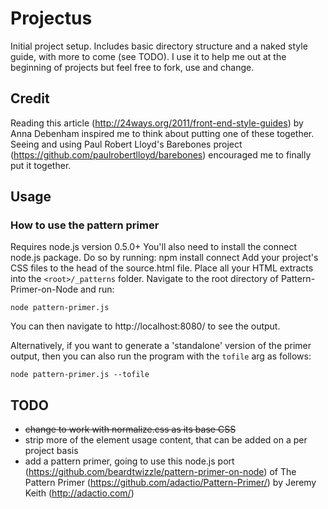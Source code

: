 # Projectus

Initial project setup. Includes basic directory structure and a naked style guide, with more to come (see TODO). I use it to help me out at the beginning of projects but feel free to fork, use and change.

## Credit
Reading this article (http://24ways.org/2011/front-end-style-guides) by Anna Debenham inspired me to think about putting one of these together.
Seeing and using Paul Robert Lloyd's Barebones project (https://github.com/paulrobertlloyd/barebones) encouraged me to finally put it together.

## Usage

### How to use the pattern primer

Requires node.js version 0.5.0+
You'll also need to install the connect node.js package. Do so by running: 
npm install connect
Add your project's CSS files to the head of the source.html file.
Place all your HTML extracts into the `<root>/_patterns` folder. Navigate to the root directory of Pattern-Primer-on-Node and run: 
	
    node pattern-primer.js
	
You can then navigate to http://localhost:8080/ to see the output.

Alternatively, if you want to generate a 'standalone' version of the primer output, then you can also run the program with the `tofile` arg as follows:

    node pattern-primer.js --tofile


## TODO
* ~~change to work with normalize.css as its base CSS~~
* strip more of the element usage content, that can be added on a per project basis
* add a pattern primer, going to use this node.js port (https://github.com/beardtwizzle/pattern-primer-on-node) of The Pattern Primer (<https://github.com/adactio/Pattern-Primer/>) by Jeremy Keith (<http://adactio.com/>)